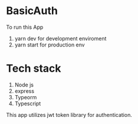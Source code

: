# BasicAuth

To run this App 

1. yarn dev for development enviroment
2. yarn start for production env

 # Tech stack
  
 1. Node js
 2. express
 3. Typeorm
 4. Typescript

This app utilizes jwt token library for authentication.
